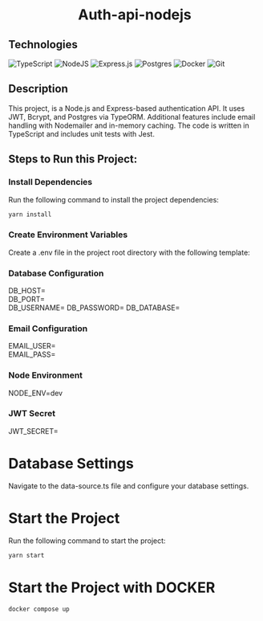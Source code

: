 <h1 align="center">
    Auth-api-nodejs
</h1>

## Technologies

![TypeScript](https://img.shields.io/badge/typescript-%23007ACC.svg?style=for-the-badge&logo=typescript&logoColor=white)
![NodeJS](https://img.shields.io/badge/node.js-6DA55F?style=for-the-badge&logo=node.js&logoColor=white)
![Express.js](https://img.shields.io/badge/express.js-%23404d59.svg?style=for-the-badge&logo=express&logoColor=%2361DAFB)
![Postgres](https://img.shields.io/badge/postgres-%23316192.svg?style=for-the-badge&logo=postgresql&logoColor=white)
![Docker](https://img.shields.io/badge/docker-%230db7ed.svg?style=for-the-badge&logo=docker&logoColor=white)
![Git](https://img.shields.io/badge/git-%23F05033.svg?style=for-the-badge&logo=git&logoColor=white)

## Description
This project, is a Node.js and Express-based authentication API. It uses JWT, Bcrypt, and Postgres via TypeORM. Additional features include email handling with Nodemailer and in-memory caching. The code is written in TypeScript and includes unit tests with Jest.

## Steps to Run this Project:

### Install Dependencies
Run the following command to install the project dependencies:

```bash
yarn install
```

### Create Environment Variables
Create a .env file in the project root directory with the following template:

### Database Configuration
DB_HOST=  
DB_PORT=  
DB_USERNAME=
DB_PASSWORD=
DB_DATABASE=

### Email Configuration
EMAIL_USER=  
EMAIL_PASS=  

### Node Environment
NODE_ENV=dev

### JWT Secret
JWT_SECRET=

# Database Settings
Navigate to the data-source.ts file and configure your database settings.

# Start the Project
Run the following command to start the project:

```bash
yarn start
```
# Start the Project with DOCKER
```bash
docker compose up
```

